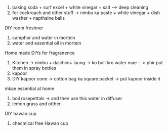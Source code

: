 1. baking soda + surf excel + white vinegar + salt   --> deep cleaning 
2. for cockroach and other stuff -> nimbu ka paste + white vinegar + dish washer + napthalne balls 


DIY room freshner 
1. camphor and water in mortein 
2. water and essential oil in mortein 


Home made DIYs for fragranence 
1. Kitchen -> nimbu + dalchini+ laung -> ko boil kro water mae -. > phir put them in spray bottles 
2. kapoor 
3. DIY kapoor cone -> cotton bag ka square packet -> put kapoor inside it 


mkae essential at home 
1. boil rosepettals -> and then use this water in diffuser 
2. lemon grass and otther 

DIY hawan cup 
1. checmical free Hawan cup